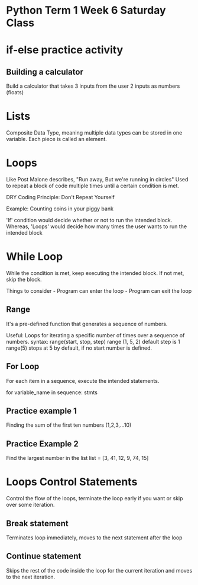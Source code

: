 # Python Term 1 Week 6 Saturday Class

# if-else practice activity

## Building a calculator
Build a calculator that takes 3 inputs from the user
2 inputs as numbers (floats)

# Lists
Composite Data Type, meaning multiple data types can be stored in one variable. Each piece is called an element.

# Loops

Like Post Malone describes, "Run away, But we're running in circles"
Used to repeat a block of code multiple times until a certain condition is met.

DRY Coding Principle: Don't Repeat Yourself

Example: Counting coins in your piggy bank

'If' condition would decide whether or not to run the intended block. 
Whereas, 'Loops' would decide how many times the user wants to run the intended block

# While Loop
While the condition is met, keep executing the intended block. If not met, skip the block.

Things to consider
    - Program can enter the loop
    - Program can exit the loop
## Range
It's a pre-defined function that generates a sequence of numbers.

Useful: Loops for iterating a specific number of times over a sequence of numbers. 
syntax:
range(start, stop, step)
range (1, 5, 2) default step is 1
range(5) stops at 5 by default, if no start number is defined. 


## For Loop
For each item in a sequence, execute the intended statements. 

for variable_name in sequence:
    stmts

## Practice example 1
Finding the sum of the first ten numbers (1,2,3,...10)

## Practice Example 2

Find the largest number in the list
list = [3, 41, 12, 9, 74, 15]

# Loops Control Statements
Control the flow of the loops, terminate the loop early if you want or skip over some iteration.

## Break statement
Terminates loop immediately, moves to the next statement after the loop

## Continue statement
Skips the rest of the code inside the loop for the current iteration and moves to the next iteration.
